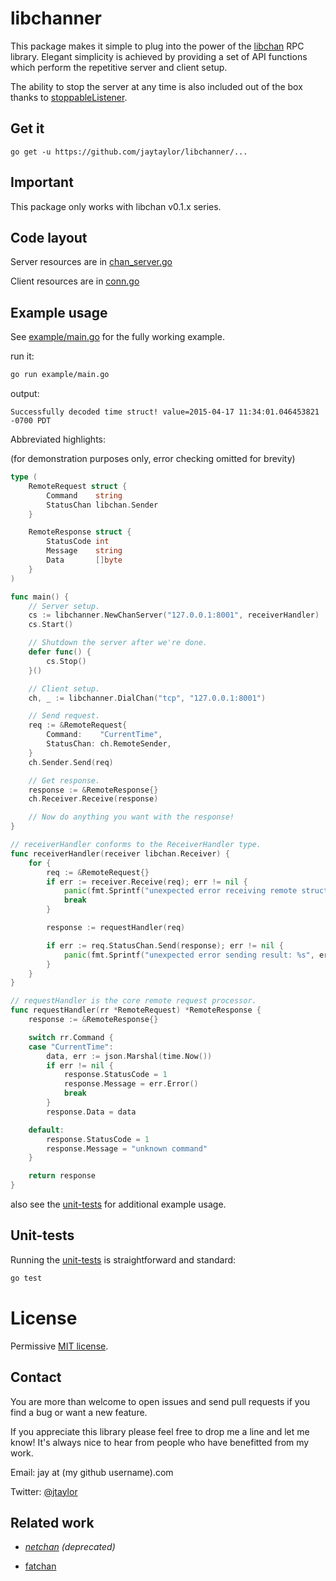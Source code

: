 # libchanner

This package makes it simple to plug into the power of the [libchan](https://github.com/docker/libchan) RPC library.  Elegant simplicity is achieved by providing a set of API functions which perform the repetitive server and client setup.

The ability to stop the server at any time is also included out of the box thanks to [stoppableListener](https://github.com/jaytaylor/stoppableListener).


## Get it

    go get -u https://github.com/jaytaylor/libchanner/...


## Important

This package only works with libchan v0.1.x series.


## Code layout

Server resources are in [chan_server.go](https://github.com/jaytaylor/libchanner/blob/master/chan_server.go)

Client resources are in [conn.go](https://github.com/jaytaylor/libchanner/blob/master/conn.go)


## Example usage

See [example/main.go](https://github.com/jaytaylor/libchanner/blob/master/example/main.go) for the fully working example.

run it:

```bash
go run example/main.go
```

output:

    Successfully decoded time struct! value=2015-04-17 11:34:01.046453821 -0700 PDT

Abbreviated highlights:

(for demonstration purposes only, error checking omitted for brevity)

```go
type (
    RemoteRequest struct {
        Command    string
        StatusChan libchan.Sender
    }

    RemoteResponse struct {
        StatusCode int
        Message    string
        Data       []byte
    }
)

func main() {
    // Server setup.
    cs := libchanner.NewChanServer("127.0.0.1:8001", receiverHandler)
    cs.Start()

    // Shutdown the server after we're done.
    defer func() {
        cs.Stop()
    }()

    // Client setup.
    ch, _ := libchanner.DialChan("tcp", "127.0.0.1:8001")

    // Send request.
    req := &RemoteRequest{
        Command:    "CurrentTime",
        StatusChan: ch.RemoteSender,
    }
    ch.Sender.Send(req)

    // Get response.
    response := &RemoteResponse{}
    ch.Receiver.Receive(response)

    // Now do anything you want with the response!
}

// receiverHandler conforms to the ReceiverHandler type.
func receiverHandler(receiver libchan.Receiver) {
    for {
        req := &RemoteRequest{}
        if err := receiver.Receive(req); err != nil {
            panic(fmt.Sprintf("unexpected error receiving remote struct: %s", err))
            break
        }

        response := requestHandler(req)

        if err := req.StatusChan.Send(response); err != nil {
            panic(fmt.Sprintf("unexpected error sending result: %s", err))
        }
    }
}

// requestHandler is the core remote request processor.
func requestHandler(rr *RemoteRequest) *RemoteResponse {
    response := &RemoteResponse{}

    switch rr.Command {
    case "CurrentTime":
        data, err := json.Marshal(time.Now())
        if err != nil {
            response.StatusCode = 1
            response.Message = err.Error()
            break
        }
        response.Data = data

    default:
        response.StatusCode = 1
        response.Message = "unknown command"
    }

    return response
}
```

also see the [unit-tests](https://github.com/jaytaylor/libchanner/blob/master/chan_server_test.go) for additional example usage.

## Unit-tests

Running the [unit-tests](https://github.com/jaytaylor/libchanner/blob/master/chan_server_test.go) is straightforward and standard:

```bash
go test
```


# License

Permissive [MIT license](https://github.com/jaytaylor/libchanner/blob/master/LICENSE).


## Contact

You are more than welcome to open issues and send pull requests if you find a bug or want a new feature.

If you appreciate this library please feel free to drop me a line and let me know!  It's always nice to hear from people who have benefitted from my work.

Email: jay at (my github username).com

Twitter: [@jtaylor](https://twitter.com/jtaylor)

## Related work

* _[netchan](https://godoc.org/golang.org/x/exp/old/netchan) (deprecated)_

* [fatchan](https://github.com/kylelemons/fatchan)
